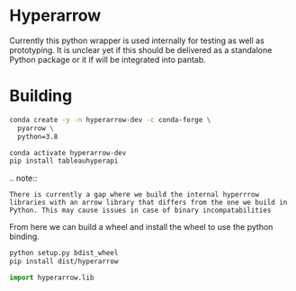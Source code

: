 # Hyperarrow

Currently this python wrapper is used internally for testing as well as prototyping. It is unclear yet if this should be delivered as a standalone Python package or it if will be integrated into pantab.

# Building

```sh
conda create -y -n hyperarrow-dev -c conda-forge \
  pyarrow \
  python=3.8

conda activate hyperarrow-dev
pip install tableauhyperapi
```

.. note::

	There is currently a gap where we build the internal hyperrrow libraries with an arrow library that differs from the one we build in Python. This may cause issues in case of binary incompatabilities
	
From here we can build a wheel and install the wheel to use the python binding.

```sh
python setup.py bdist_wheel
pip install dist/hyperarrow
```

```python
import hyperarrow.lib
```

